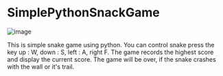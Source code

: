 # SimplePythonSnackGame

![image](https://user-images.githubusercontent.com/121934188/211818938-09796b7e-9eaf-4162-8906-df0c387411e7.png)

This is simple snake game using python.
You can control snake press the key up : W, down : S, left : A, right F.
The game records the highest score and display the current score.
The game will be over, if the snake crashes with the wall or it's trail.
